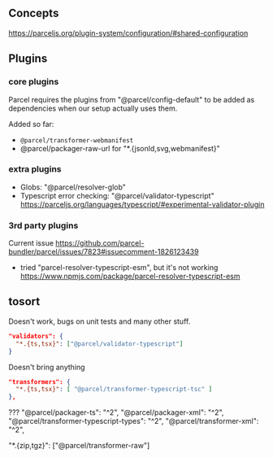 

## Concepts
https://parceljs.org/plugin-system/configuration/#shared-configuration

## Plugins

### core plugins

Parcel requires the plugins from "@parcel/config-default" to be added as dependencies when our setup actually uses them.

Added so far:
* `@parcel/transformer-webmanifest`
* @parcel/packager-raw-url for "*.{jsonld,svg,webmanifest}"

### extra plugins

* Globs: "@parcel/resolver-glob"
* Typescript error checking: "@parcel/validator-typescript" https://parceljs.org/languages/typescript/#experimental-validator-plugin

### 3rd party plugins

Current issue https://github.com/parcel-bundler/parcel/issues/7823#issuecomment-1826123439
* tried "parcel-resolver-typescript-esm", but it's not working https://www.npmjs.com/package/parcel-resolver-typescript-esm



## tosort

Doesn't work, bugs on unit tests and many other stuff.
```json
"validators": {
  "*.{ts,tsx}": ["@parcel/validator-typescript"]
}
```

Doesn't bring anything
```json
"transformers": {
  "*.{ts,tsx}": [ "@parcel/transformer-typescript-tsc" ]
},
```

???
"@parcel/packager-ts": "^2",
"@parcel/packager-xml": "^2",
"@parcel/transformer-typescript-types": "^2",
"@parcel/transformer-xml": "^2",

"*.{zip,tgz}": ["@parcel/transformer-raw"]
